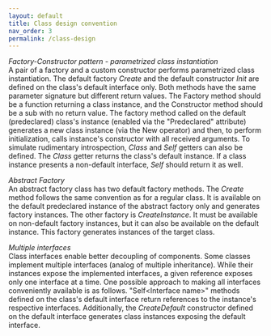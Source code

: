 ```yaml
---
layout: default
title: Class design convention
nav_order: 3
permalink: /class-design
---
```


*Factory-Constructor pattern - parametrized class instantiation*  
A pair of a factory and a custom constructor performs parametrized class instantiation. The default factory *Create* and the default constructor *Init* are defined on the class's default interface only. Both methods have the same parameter signature but different return values. The Factory method should be a function returning a class instance, and the Constructor method should be a sub with no return value. The factory method called on the default (predeclared) class's instance (enabled via the "Predeclared" attribute) generates a new class instance (via the New operator) and then, to perform initialization, calls instance's constructor with all received arguments. To simulate rudimentary introspection, *Class* and *Self* getters can also be defined. The *Class* getter returns the class's default instance. If a class instance presents a non-default interface, *Self* should return it as well.

*Abstract Factory*  
An abstract factory class has two default factory methods. The *Create* method follows the same convention as for a regular class. It is available on the default predeclared instance of the abstract factory only and generates factory instances. The other factory is *CreateInstance*. It must be available on non-default factory instances, but it can also be available on the default instance. This factory generates instances of the target class.

*Multiple interfaces*  
Class interfaces enable better decoupling of components. Some classes implement multiple interfaces (analog of multiple inheritance). While their instances expose the implemented interfaces, a given reference exposes only one interface at a time. One possible approach to making all interfaces conveniently available is as follows. "Self\<Interface name\>" methods defined on the class's default interface return references to the instance's respective interfaces. Additionally, the *CreateDefault* constructor defined on the default interface generates class instances exposing the default interface.